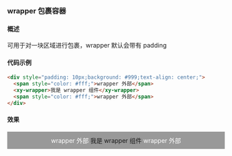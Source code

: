 ### wrapper 包裹容器

#### 概述

可用于对一块区域进行包裹，wrapper 默认会带有 padding

#### 代码示例

```html
<div style="padding: 10px;background: #999;text-align: center;">
  <span style="color: #fff;">wrapper 外部</span>
  <xy-wrapper>我是 wrapper 组件</xy-wrapper>
  <span style="color: #fff;">wrapper 外部</span>
</div>
```

#### 效果

<div style="padding: 10px;background: #999;text-align: center;">
  <span style="color: #fff;">wrapper 外部</span>
  <ele-xy-wrapper>我是 wrapper 组件</ele-xy-wrapper>
  <span style="color: #fff;">wrapper 外部</span>
</div>

